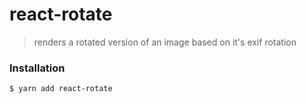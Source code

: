 # react-rotate
> renders a rotated version of an image based on it's exif rotation

### Installation

```
$ yarn add react-rotate
```